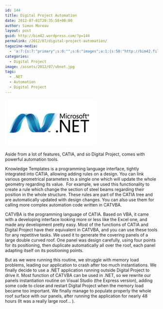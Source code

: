 ```yaml
---
id: 144
title: Digital Project Automation
date: 2012-07-01T20:35:58+00:00
author: Simon Moreau
layout: post
guid: http://bim42.wordpress.com/?p=144
permalink: /2012/07/digital-project-automation/
tagazine-media:
  - 'a:7:{s:7:"primary";s:0:"";s:6:"images";a:1:{s:50:"http://bim42.files.wordpress.com/2012/07/vbnet.jpg";a:6:{s:8:"file_url";s:50:"http://bim42.files.wordpress.com/2012/07/vbnet.jpg";s:5:"width";s:3:"300";s:6:"height";s:3:"156";s:4:"type";s:5:"image";s:4:"area";s:5:"46800";s:9:"file_path";s:0:"";}}s:6:"videos";a:0:{}s:11:"image_count";s:1:"1";s:6:"author";s:8:"11101104";s:7:"blog_id";s:8:"35202242";s:9:"mod_stamp";s:19:"2012-07-01 20:35:58";}'
categories:
  - Digital Project
image: /assets/2012/07/vbnet.jpg
tags:
  - .NET
  - Automation
  - Digital Project
---
```

![vbnet](/assets/2012/07/vbnet.jpg)

Aside from a lot of features, CATIA, and so Digital Project, comes with powerful automation tools.

Knowledge Templates is a programming language interface, tightly integrated into CATIA, allowing adding rules on a design. You can link various geometrical parameters to a single one which will update the whole geometry regarding its value.  For example, we used this functionality to create a rule which change the section of steel beams regarding their position in the whole structure. These rules are part of the CATIA tree and are automatically updated with design changes. You can also use them for calling more complex automation code written in CATVBA.

CATVBA is the programming language of CATIA. Based on VBA, it came with a developing interface looking more or less like the Excel one, and made any development pretty easy. Most of the functions of CATIA and Digital Project have their equivalent in CATVBA, and you can use these tools for any repetitive tasks. We used it to generate the covering panels of a large double curved roof. One panel was design carefully, using four points for its positioning, then duplicate automatically all over the roof, each panel adapting itself on its positioning points.

But as we were running this routine, we struggle with memory load problems, leading our application to crash after too much instantiations. We finally decide to use a .NET application running outside Digital Project to drive it. Most function of CATVBA can be used in .NET, so we rewrite our panels instantiation routine on Visual Studio (the Express version), adding some code to close and restart Digital Project when the memory load became too important. We finally manage to populate properly the whole roof surface with our panels, after running the application for nearly 48 hours (It was a really large roof... ).